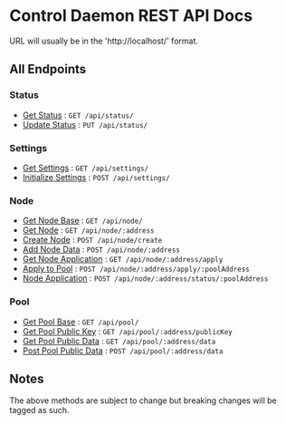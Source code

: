 # Control Daemon REST API Docs

URL will usually be in the 'http://localhost/' format.

## All Endpoints

### Status

* [Get Status](status/README.md#get-) : `GET /api/status/`
* [Update Status](status/README.md#put-) : `PUT /api/status/`

### Settings

* [Get Settings](settings/README.md#get-) : `GET /api/settings/`
* [Initialize Settings](status/README.md#post-) : `POST /api/settings/`

### Node

* [Get Node Base](node/README.md#get-) : `GET /api/node/`
* [Get Node](node/README.md#get-node) : `GET /api/node/:address`
* [Create Node](node/README.md#post-create) : `POST /api/node/create`
* [Add Node Data](node/README.md#post-node-data) : `POST /api/node/:address`
* [Get Node Application](node/README.md#get-node-apply) : `GET /api/node/:address/apply`
* [Apply to Pool](node/README.md#post-node-apply-pool) : `POST /api/node/:address/apply/:poolAddress`
* [Node Application](node/README.md#get-node-application) : `POST /api/node/:address/status/:poolAddress`

### Pool

* [Get Pool Base](pool/README.md#get-) : `GET /api/pool/`
* [Get Pool Public Key](pool/README.md#get-public-key) : `GET /api/pool/:address/publicKey`
* [Get Pool Public Data](pool/README.md#get-public-data) : `GET /api/pool/:address/data`
* [Post Pool Public Data](pool/README.md#post-public-data) : `POST /api/pool/:address/data`

## Notes
The above methods are subject to change but breaking changes will be tagged as such.
